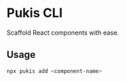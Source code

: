 # Pukis CLI

Scaffold React components with ease.

## Usage

```bash
npx pukis add <component-name>
```
